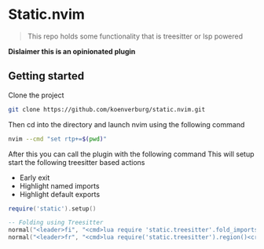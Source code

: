 # Static.nvim

> This repo holds some functionality that is treesitter or lsp powered

**Dislaimer this is an opinionated plugin**

## Getting started

Clone the project
```bash
git clone https://github.com/koenverburg/static.nvim.git
```

Then cd into the directory and launch nvim using the following command

```bash
nvim --cmd "set rtp+=$(pwd)"
```

After this you can call the plugin with the following command
This will setup start the following treesitter based actions
- Early exit
- Highlight named imports
- Highlight default exports

```lua
require('static').setup()
```

```lua
-- Folding using Treesitter
normal("<leader>fi", "<cmd>lua require 'static.treesitter'.fold_imports()<cr>")
normal("<leader>fr", "<cmd>lua require('static.treesitter').region()<cr>")

```
